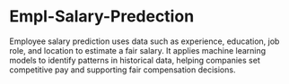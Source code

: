# Empl-Salary-Predection
Employee salary prediction uses data such as experience, education, job role, and location to estimate a fair salary. It applies machine learning models to identify patterns in historical data, helping companies set competitive pay and supporting fair compensation decisions.
